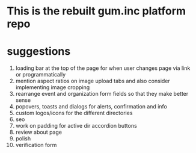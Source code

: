 # This is the rebuilt gum.inc platform repo

# suggestions

1. loading bar at the top of the page for when user changes page via link or programmatically
2. mention aspect ratios on image upload tabs and also consider implementing image cropping
3. rearrange event and organization form fields so that they make better sense
4. popovers, toasts and dialogs for alerts, confirmation and info
5. custom logos/icons for the different directories
6. seo
7. work on padding for active dir accordion buttons
8. review about page
9. polish
10.   verification form

